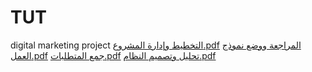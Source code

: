 # TUT
digital marketing project
[التخطيط وإدارة المشروع.pdf](https://github.com/user-attachments/files/18947188/default.pdf)
[المراجعة ووضع نموذج العمل.pdf](https://github.com/user-attachments/files/18947194/default.pdf)
[جمع المتطلبات.pdf](https://github.com/user-attachments/files/18947198/default.pdf)
[تحليل وتصميم النظام.pdf](https://github.com/user-attachments/files/18947202/default.pdf)
